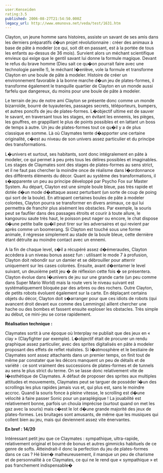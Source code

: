 ```yaml
---
user:Kenseiden
rating:3.5
published: 2006-08-27T21:54:50.000Z
legacy_url: http://www.emunova.net/veda/test/1631.htm
---
```

Clayton, un jeune homme sans histoires, assiste un savant de ses amis dans les derniers préparatifs d�un projet révolutionnaire : créer des animaux à base de pâte à modeler (ce qui, soit dit en passant, est à la portée de tous les enfants au-dessus de 36 mois). Survient alors un méchant scientifique envieux qui exige que le gentil savant lui donne la formule magique. Devant le refus du brave homme (Dieu sait ce qu�on pourrait faire avec une technologie pareille !), le méchant l�enlève, vole la formule et transforme Clayton en une boule de pâte à modeler. Histoire de créer un environnement favorable à la bonne marche d�un jeu de plates-formes, il transforme également le tranquille quartier de Clayton en un monde aussi farfelu que dangereux, du moins pour une boule de pâte à modeler.  

  

Le terrain de jeu de notre ami Clayton se présente donc comme un monde bizarroïde, bourré de tuyauteries, passages secrets, téléporteurs, bumpers, et autres poncifs de jeu de plates-formes. L�objectif ultime est de sauver le savant, en traversant tous les stages, en évitant les ennemis, les pièges, les gouffres, en grappillant le plus de points possibles et en lattant un boss de temps à autre. Un jeu de plates-formes tout ce qu�il y a de plus classique en somme. Là où Claymates tente d�apporter une certaine originalité, c�est au niveau de son univers assez particulier et du principe des transformations.  

  

L�univers et surtout, ses habitants, sont donc intégralement en pâte à modeler, ce qui permet à peu près tous les délires possibles et imaginables. Les stages de Claymates sont des stages de plates-formes au sens strict, et il ne faut pas chercher la moindre once de réalisme dans l�ordonnance des différents éléments du décor. Quant au système des transformations, il s�apparente un peu au principe développé par Psycho Fox sur Master System. Au départ, Clayton est une simple boule bleue, pas très rapide et dotée d�un mode d�attaque assez perturbant (un sorte de coup de poing qui sort de la boule). En attrapant certaines boules de pâte à modeler colorées, Clayton pourra se transformer en divers animaux, ce qui lui permettra de franchir plus aisément les obstacles. Par exemple, la souris peut se faufiler dans des passages étroits et courir à toute allure, le kangourou saute très haut, le poisson peut nager ou encore, le chat dispose d�une petite balle qu�il peut tirer sur les adversaires et qui revient par après comme un boomerang. Si Clayton est touché sous une forme animale, il régresse simplement au stade de la boule bleue, cette dernière étant détruite au moindre contact avec un ennemi.  

  

A la fin de chaque level, s�il a récupéré assez d�émeraudes, Clayton accèdera à un niveau bonus assez fun : utilisant le mode 7 à profusion, Clayton doit rebondir sur un damier et se débrouiller pour atterrir uniquement sur les cases colorées. Ensuite, avant d�entamer le level suivant, un deuxième petit jeu � de réflexion cette fois � se présentera. Clayton évolue dans l�univers de jeu sur une grande carte (un peu comme dans Super Mario World) mais la route vers le niveau suivant est systématiquement bloquée par des arbres ou des rochers. Outre Clayton, de petits robots évoluent également sur la carte. En déplaçant certains objets du décor, Clayton doit s�arranger pour que ces idiots de robots (qui avancent droit devant eux comme des Lemmings) aillent chercher une hache ou des bombes et fassent ensuite exploser les obstacles. Très simple au début, ce mini-jeu se corse rapidement.  

  

**Réalisation technique :**  

Claymates sortit à une époque où Interplay ne publiait que des jeux en « clay » (Clayfighter par exemple). L�objectif était de procurer un rendu graphique assez particulier, avec des sprites digitalisés en pâte à modeler proposant des effets de reflet réalistes. Si l�atmosphère et le bestiaire de Claymates sont assez attachants dans un premier temps, on finit tout de même par constater que les décors manquent un peu de détails et de variété : ce sont vraiment des successions de plates-formes et de tunnels au sens le plus strict du terme. On se lasse donc relativement vite de l�esthétique de Claymates. A défaut de proposer des sprites aux multiples attitudes et mouvements, Claymates peut se targuer de posséder l�un des scrollings les plus rapides jamais vus et, qui plus est, sans le moindre accroc. Quand la souris fonce à pleine vitesse, le scrolling est d�une vélocité à faire passer Sonic pour un paraplégique ! La jouabilité est relativement bonne, parfois un chouïa imprécise (surtout quand on met les gaz avec la souris) mais c�est le lot d�une grande majorité des jeux de plates-formes. Les bruitages sont amusants, de même que les musiques qui collent bien au jeu, mais qui deviennent assez vite énervantes.  

  

**En bref : 14/20**  

Intéressant petit jeu que ce Claymates : sympathique, ultra-rapide, relativement original et bourré de bonus et autres gimmicks habituels de ce genre de softs. Atteindrait-il donc la perfection du jeu de plates-formes dans ce cas ? Hé bien� malheureusement, il manque un peu de charisme et de personnalité à ce Claymates, ce qui ne le rend que « sympathique » et pas franchement indispensable�